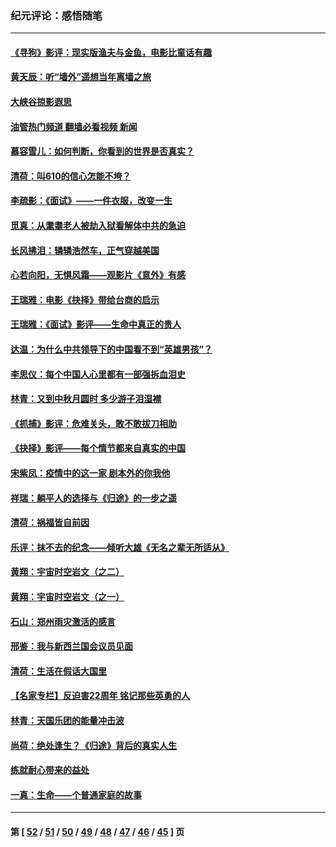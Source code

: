 ### 纪元评论：感悟随笔
---
#### [《寻狗》影评：现实版渔夫与金鱼，电影比童话有趣](../../pages/nsc1035/n13389805.md?12030330) 
#### [黄天辰：听“墙外”遥想当年离墙之旅](../../pages/nsc1035/n13377229.md?12030330) 
#### [大峡谷掠影遐思](../../pages/nsc1035/n13354743.md?12030330) 
#### [油管热门频道 翻墙必看视频 新闻](ok?12030330)
#### [慕容雪儿：如何判断，你看到的世界是否真实？](../../pages/nsc1035/n13332569.md?12030330) 
#### [清荷：叫610的信心怎能不垮？](../../pages/nsc1035/n13304848.md?12030330) 
#### [李疏影：《面试》——一件衣服，改变一生](../../pages/nsc1035/n13292494.md?12030330) 
#### [觅真：从耄耋老人被劫入狱看解体中共的急迫](../../pages/nsc1035/n13284545.md?12030330) 
#### [长风拂泪：辚辚浩然车，正气穿越美国](../../pages/nsc1035/n13284280.md?12030330) 
#### [心若向阳，无惧风霜——观影片《意外》有感](../../pages/nsc1035/n13275318.md?12030330) 
#### [王瑞雅：电影《抉择》带给台商的启示](../../pages/nsc1035/n13274064.md?12030330) 
#### [王瑞雅：《面试》影评——生命中真正的贵人](../../pages/nsc1035/n13260528.md?12030330) 
#### [达温：为什么中共领导下的中国看不到“英雄男孩”？](../../pages/nsc1035/n13257099.md?12030330) 
#### [李思仪：每个中国人心里都有一部强拆血泪史](../../pages/nsc1035/n13249632.md?12030330) 
#### [林青：又到中秋月圆时 多少游子泪湿襟](../../pages/nsc1035/n13245916.md?12030330) 
#### [《抓捕》影评：危难关头，敢不敢拔刀相助](../../pages/nsc1035/n13244251.md?12030330) 
#### [《抉择》影评——每个情节都来自真实的中国](../../pages/nsc1035/n13242564.md?12030330) 
#### [宋紫凤：疫情中的这一家 剧本外的你我他](../../pages/nsc1035/n13242358.md?12030330) 
#### [祥瑞：躺平人的选择与《归途》的一步之遥](../../pages/nsc1035/n13213201.md?12030330) 
#### [清荷：祸福皆自前因](../../pages/nsc1035/n13213177.md?12030330) 
#### [乐评：抹不去的纪念——倾听大雄《无名之辈无所适从》](../../pages/nsc1035/n13163359.md?12030330) 
#### [黄翔：宇宙时空岩文（之二）](../../pages/nsc1035/n13141116.md?12030330) 
#### [黄翔：宇宙时空岩文（之一）](../../pages/nsc1035/n13140355.md?12030330) 
#### [石山：郑州雨灾激活的感言](../../pages/nsc1035/n13135372.md?12030330) 
#### [邢鉴：我与新西兰国会议员见面](../../pages/nsc1035/n13111626.md?12030330) 
#### [清荷：生活在假话大国里](../../pages/nsc1035/n13103916.md?12030330) 
#### [【名家专栏】反迫害22周年 铭记那些英勇的人](../../pages/nsc1035/n13102771.md?12030330) 
#### [林青：天国乐团的能量冲击波](../../pages/nsc1035/n13099634.md?12030330) 
#### [尚荷：绝处逢生？《归途》背后的真实人生](../../pages/nsc1035/n13099470.md?12030330) 
#### [练就耐心带来的益处](../../pages/nsc1035/n13081876.md?12030330) 
#### [一真：生命——个普通家庭的故事](../../pages/nsc1035/n13075782.md?12030330) 

---
#### 第 [ [52](./52.md?12030330) / [51](./51.md?12030330) / [50](./50.md?12030330) / [49](./49.md?12030330) / [48](./48.md?12030330) / [47](./47.md?12030330) / [46](./46.md?12030330) / [45](./45.md?12030330) ] 页
